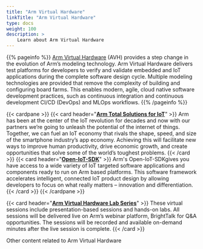 ```yaml
---
title: "Arm Virtual Hardware"
linkTitle: "Arm Virtual Hardware"
type: docs
weight: 100
description: >
    Learn about Arm Virtual Hardware
---
```

{{% pageinfo %}}
[Arm Virtual Hardware](https://avh.arm.com/) (AVH) provides a step change in the evolution of Arm’s modeling technology. Arm Virtual Hardware delivers test platforms for developers to verify and validate embedded and IoT applications during the complete software design cycle. Multiple modeling technologies are provided that remove the complexity of building and configuring board farms. This enables modern, agile, cloud native software development practices, such as continuous integration and continuous development CI/CD (DevOps) and MLOps workflows.
{{% /pageinfo %}}

{{< cardpane >}}
{{< card header="**[Arm Total Solutions for IoT](https://www.arm.com/solutions/iot/total-solutions-iot)**" >}}
Arm has been at the center of the IoT revolution for decades and now with our partners we’re going to unleash the potential of the internet of things. Together, we can fuel an IoT economy that rivals the shape, speed, and size of the smartphone industry’s app economy. Achieving this will facilitate new ways to improve human productivity, drive economic growth, and create opportunities that solve some of the world’s toughest problems.
{{< /card >}}
{{< card header="**[Open-IoT-SDK](https://github.com/ARM-software/open-iot-sdk)**" >}}
Arm's Open-IoT-SDKgives you have access to a wide variety of IoT targeted software applications and components ready to run on Arm based platforms. This software framework accelerates intelligent, connected IoT product design by allowing developers to focus on what really matters – innovation and differentiation.
{{< /card >}}
{{< /cardpane >}}

{{< card header="**[Arm Virtual Hardware Lab Series](https://www.arm.com/campaigns/virtual-hardware-lab-series)**" >}}
These virtual sessions include presentation-based sessions and hands-on labs. All sessions will be delivered live on Arm’s webinar platform, BrightTalk for Q&A opportunities. The sessions will be recorded and available on-demand minutes after the live session is complete.
{{< /card >}}

Other content related to Arm Virtual Hardware